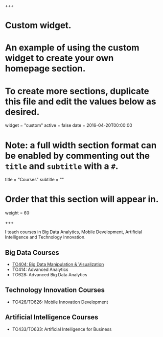 +++
# Custom widget.
# An example of using the custom widget to create your own homepage section.
# To create more sections, duplicate this file and edit the values below as desired.
widget = "custom"
active = false
date = 2016-04-20T00:00:00

# Note: a full width section format can be enabled by commenting out the `title` and `subtitle` with a `#`.
title = "Courses"
subtitle = ""

# Order that this section will appear in.
weight = 60

+++

I teach courses in Big Data Analytics, Mobile Development, Artificial Intelligence and Technology Innovation. 

## Big Data Courses

- [TO404: Big Data Manipulation & Visualization](https://ateachr.com)  
- TO414: Advanced Analytics
- TO628: Advanced Big Data Analytics

## Technology Innovation Courses

- TO426/TO626: Mobile Innovation Development

## Artificial Intelligence Courses

- TO433/TO633: Artificial Intelligence for Business
